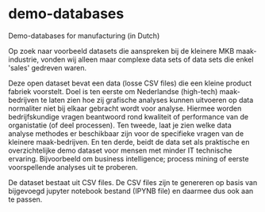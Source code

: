 # demo-databases
Demo-databases for manufacturing (in Dutch)

Op zoek naar voorbeeld datasets die aanspreken bij de kleinere MKB maak-industrie, vonden wij alleen maar complexe data sets of data sets die enkel 'sales' gedreven waren. 

Deze open dataset bevat een data (losse CSV files) die een kleine product fabriek voorstelt. Doel is ten eerste om Nederlandse (high-tech) maak-bedrijven te laten zien hoe zij grafische analyses kunnen uitvoeren op data normaliter niet bij elkaar gebracht wordt voor analyse. Hiermee worden bedrijfskundige vragen beantwoord rond kwaliteit of performance van de organistatie (of deel processen).
Ten tweede, laat je zien welke data analyse methodes er beschikbaar zijn voor de specifieke vragen van de kleinere maak-bedrijven. En ten derde, beidt de data set als praktische en overzichtelijke demo dataset voor mensen met minder IT technische ervaring. Bijvoorbeeld om business intelligence; process mining of eerste voorspellende analyses uit te proberen.

De dataset bestaat uit CSV files. De CSV files zijn te genereren op basis van bijgevoegd jupyter notebook bestand (IPYNB file) en daarmee dus ook aan te passen.
